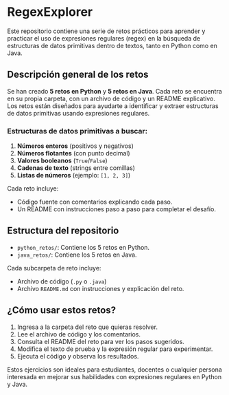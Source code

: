 # RegexExplorer

Este repositorio contiene una serie de retos prácticos para aprender y practicar el uso de expresiones regulares (regex) en la búsqueda de estructuras de datos primitivas dentro de textos, tanto en Python como en Java.

## Descripción general de los retos

Se han creado **5 retos en Python** y **5 retos en Java**. Cada reto se encuentra en su propia carpeta, con un archivo de código y un README explicativo. Los retos están diseñados para ayudarte a identificar y extraer estructuras de datos primitivas usando expresiones regulares.

### Estructuras de datos primitivas a buscar:
1. **Números enteros** (positivos y negativos)
2. **Números flotantes** (con punto decimal)
3. **Valores booleanos** (`True`/`False`)
4. **Cadenas de texto** (strings entre comillas)
5. **Listas de números** (ejemplo: `[1, 2, 3]`)

Cada reto incluye:
- Código fuente con comentarios explicando cada paso.
- Un README con instrucciones paso a paso para completar el desafío.

## Estructura del repositorio

- `python_retos/`: Contiene los 5 retos en Python.
- `java_retos/`: Contiene los 5 retos en Java.

Cada subcarpeta de reto incluye:
- Archivo de código (`.py` o `.java`)
- Archivo `README.md` con instrucciones y explicación del reto.

## ¿Cómo usar estos retos?

1. Ingresa a la carpeta del reto que quieras resolver.
2. Lee el archivo de código y los comentarios.
3. Consulta el README del reto para ver los pasos sugeridos.
4. Modifica el texto de prueba y la expresión regular para experimentar.
5. Ejecuta el código y observa los resultados.

Estos ejercicios son ideales para estudiantes, docentes o cualquier persona interesada en mejorar sus habilidades con expresiones regulares en Python y Java.